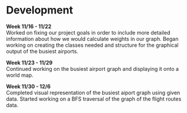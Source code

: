 # Development

**Week 11/16 - 11/22**  
Worked on fixing our project goals in order to include more detailed information about how we would calculate weights in our graph. 
Began working on creating the classes needed and structure for the graphical output of the busiest airports.

**Week 11/23 - 11/29**  
Continued working on the busiest airport graph and displaying it onto a world map.

**Week 11/30 - 12/6**  
Completed visual representation of the busiest aiport graph using given data. Started working on a BFS traversal of the graph of the flight routes data.

